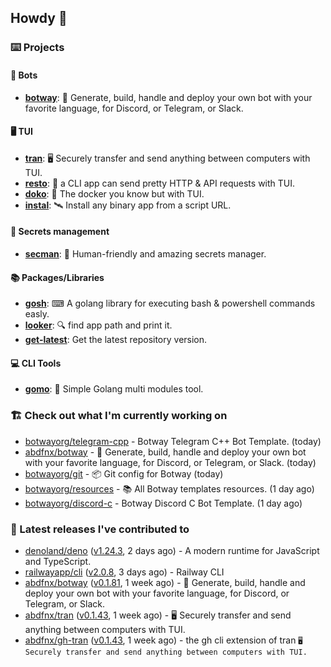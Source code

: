 ## Howdy 👋

### ⌨️ Projects

#### 🤖 Bots

- [**botway**](https://github.com/abdfnx/botway): 🤖 Generate, build, handle and deploy your own bot with your favorite language, for Discord, or Telegram, or Slack.

#### 🖥 TUI

- [**tran**](https://github.com/abdfnx/tran): 🖥 Securely transfer and send anything between computers with TUI.
- [**resto**](https://github.com/abdfnx/resto): 🔗 a CLI app can send pretty HTTP & API requests with TUI.
- [**doko**](https://github.com/abdfnx/doko): 🐳 The docker you know but with TUI.
- [**instal**](https://github.com/abdfnx/instal): 🛰️ Install any binary app from a script URL.

#### 🔐 Secrets management

- [**secman**](https://github.com/scmn-dev/secman): 👊 Human-friendly and amazing secrets manager.

#### 📚 Packages/Libraries

- [**gosh**](https://github.com/abdfnx/gosh): ⌨ A golang library for executing bash & powershell commands easly.
- [**looker**](https://github.com/abdfnx/looker): 🔍 find app path and print it.
- [**get-latest**](https://github.com/scmn-dev/get-latest): Get the latest repository version.

#### 💻 CLI Tools 

- [**gomo**](https://github.com/abdfnx/gomo): 📐 Simple Golang multi modules tool.

### 🏗️ Check out what I'm currently working on


- [botwayorg/telegram-cpp](https://github.com/botwayorg/telegram-cpp) - Botway Telegram C&#43;&#43; Bot Template. (today)
- [abdfnx/botway](https://github.com/abdfnx/botway) - 🤖 Generate, build, handle and deploy your own bot with your favorite language, for Discord, or Telegram, or Slack. (today)
- [botwayorg/git](https://github.com/botwayorg/git) - 📦 Git config for Botway (today)
- [botwayorg/resources](https://github.com/botwayorg/resources) - 📚 All Botway templates resources. (1 day ago)
- [botwayorg/discord-c](https://github.com/botwayorg/discord-c) - Botway Discord C Bot Template. (1 day ago)

### 🔭 Latest releases I've contributed to

- [denoland/deno](https://github.com/denoland/deno) ([v1.24.3](https://github.com/denoland/deno/releases/tag/v1.24.3), 2 days ago) - A modern runtime for JavaScript and TypeScript.
- [railwayapp/cli](https://github.com/railwayapp/cli) ([v2.0.8](https://github.com/railwayapp/cli/releases/tag/v2.0.8), 3 days ago) - Railway CLI
- [abdfnx/botway](https://github.com/abdfnx/botway) ([v0.1.81](https://github.com/abdfnx/botway/releases/tag/v0.1.81), 1 week ago) - 🤖 Generate, build, handle and deploy your own bot with your favorite language, for Discord, or Telegram, or Slack.
- [abdfnx/tran](https://github.com/abdfnx/tran) ([v0.1.43](https://github.com/abdfnx/tran/releases/tag/v0.1.43), 1 week ago) - 🖥 Securely transfer and send anything between computers with TUI.
- [abdfnx/gh-tran](https://github.com/abdfnx/gh-tran) ([v0.1.43](https://github.com/abdfnx/gh-tran/releases/tag/v0.1.43), 1 week ago) - the gh cli extension of tran `🖥 Securely transfer and send anything between computers with TUI.`
